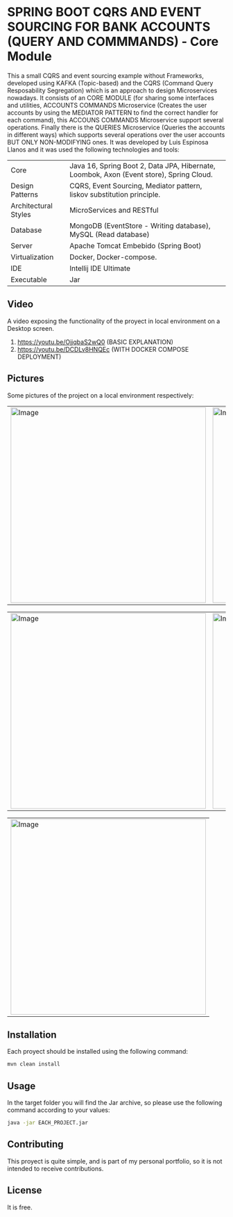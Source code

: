 # SPRING BOOT CQRS AND EVENT SOURCING FOR BANK ACCOUNTS (QUERY AND COMMMANDS) - Core Module

This a small CQRS and event sourcing example without Frameworks, developed using KAFKA (Topic-based) and the CQRS 
(Command Query Resposability Segregation) which is an approach to design Microservices nowadays. It consists of an CORE MODULE (for sharing 
some interfaces and utilities, ACCOUNTS COMMANDS Microservice (Creates the user accounts by using the MEDIATOR PATTERN to find the 
correct handler for each command), this ACCOUNS COMMANDS Microservice support several operations. Finally there is the QUERIES 
Microservice (Queries the accounts in different ways) which supports several operations over the user accounts BUT ONLY NON-MODIFYING
ones. It was developed by Luis Espinosa Llanos and it was used the following technologies and tools: 

<table style="width:100%">
  <tr>
    <td>
  	Core	
    </td>
    <td>
  	Java 16, Spring Boot 2, Data JPA, Hibernate, Loombok, Axon (Event store), Spring Cloud.
    </td>
  </tr>
  <tr>
    <td>
  	Design Patterns	
    </td>
    <td>
  	CQRS, Event Sourcing, Mediator pattern, liskov substitution principle.
    </td>
  </tr>
  <tr>
    <td>
  	Architectural Styles
    </td>
    <td>
  	MicroServices and RESTful
    </td>
  </tr>
  <tr>
    <td>
  	Database	
    </td>
    <td>
  	MongoDB (EventStore - Writing database), MySQL (Read database)
    </td>
  </tr>
  <tr>
    <td>
  	Server	
    </td>
    <td>
  	Apache Tomcat Embebido (Spring Boot)
    </td>
  </tr>
  <tr>
    <td>
  	Virtualization	
    </td>
    <td>
  	Docker, Docker-compose.
    </td>
  </tr>
  <tr>
    <td>
  	IDE	
    </td>
    <td>
  	Intellij IDE Ultimate
    </td>
  </tr>
  <tr>
    <td>
  	Executable	
    </td>
    <td>
  	Jar
    </td>
  </tr>
</table>


## Video
A video exposing the functionality of the proyect in local environment on a Desktop screen.

1. https://youtu.be/OjjqbaS2wQ0 (BASIC EXPLANATION)
2. https://youtu.be/DCDLv8HNQEc (WITH DOCKER COMPOSE DEPLOYMENT)

## Pictures
Some pictures of the project on a local environment respectively:


<table style="width:100%">
  <tr>
    <td>
  		<img width="450" alt="Image" src="https://user-images.githubusercontent.com/56041525/171030908-44eeddee-658d-45de-945c-352d3b4fb919.png">
	  </td>
    <td>
  	<img width="450" alt="Image" src="https://user-images.githubusercontent.com/56041525/171030942-c79b09c3-266d-483d-88ca-70b289e478ff.PNG">
    </td>
  </tr>
</table>

<table style="width:100%">
  <tr>
    <td>
  		<img width="450" alt="Image" src="https://user-images.githubusercontent.com/56041525/171030982-2850a5bd-d16c-4a24-8235-8b0f027bd158.PNG">
	  </td>
    <td>
  	<img width="450" alt="Image" src="https://user-images.githubusercontent.com/56041525/171031010-8c8db80f-4603-4e33-86b9-7ba8a86c766f.PNG">
    </td>
  </tr>
</table>



<table style="width:100%">
  <tr>
    <td>
  		<img width="450" alt="Image" src="https://user-images.githubusercontent.com/56041525/171031031-9df2375f-9c91-43e8-be92-cfe300cc8b1e.PNG">
  </tr>
</table>

## Installation

Each proyect should be installed using the following command:
```bash
mvn clean install
```

## Usage
In the target folder you will find the Jar archive, so please use the following command according to your values:

```bash
java -jar EACH_PROJECT.jar
```

## Contributing
This proyect is quite simple, and is part of my personal portfolio, so it is not intended to receive contributions.


## License
It is free.
